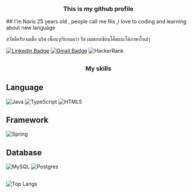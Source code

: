 <H3 align="center">This is my github profile
</h3>
##
I'm Naris 25 years old , people call me Ris ,i love to coding and learning about new language

สวัสดีครับ ผมชื่อ นริศ เพื่อนๆเรียกผมว่า ริส ผมชอบเขียนโค็ตและได้ภาษาใหม่ๆ



[![Linkedin Badge](https://img.shields.io/badge/-Naris-blue?style=flat-square&logo=Linkedin&logoColor=white&link=https://www.linkedin.com/in/naris-binwaearong-203449207//)](https://www.linkedin.com/in/naris-binwaearong-203449207//)
[![Gmail Badge](https://img.shields.io/badge/-naris.bin1@gmail.com-c14438?style=flat-square&logo=Gmail&logoColor=white&link=mailto:naris.bin1@gmail.com)](mailto:naris.bin1@gmail.com)
![HackerRank](https://img.shields.io/badge/-naris_bin1-2EC866?style=flat-square&logo=HackerRank&logoColor=white)

##
<H3 align="center"> My skills </h3>

<H2>Language</h2>


![Java](https://img.shields.io/badge/java-%23ED8B00.svg?style=for-the-badge&logo=java&logoColor=white)
![TypeScript](https://img.shields.io/badge/typescript-%23007ACC.svg?style=for-the-badge&logo=typescript&logoColor=white)
![HTML5](https://img.shields.io/badge/html5-%23E34F26.svg?style=for-the-badge&logo=html5&logoColor=white)


<H2>Framework</h2>

![Spring](https://img.shields.io/badge/spring-%236DB33F.svg?style=for-the-badge&logo=spring&logoColor=white)



<H2>Database</h2>

![MySQL](https://img.shields.io/badge/mysql-%2300f.svg?style=for-the-badge&logo=mysql&logoColor=white)
![Postgres](https://img.shields.io/badge/postgres-%23316192.svg?style=for-the-badge&logo=postgresql&logoColor=white)


## 

![Top Langs](https://github-readme-stats.vercel.app/api/top-langs/?username=naris12&hide=TeX&layout=compact)
